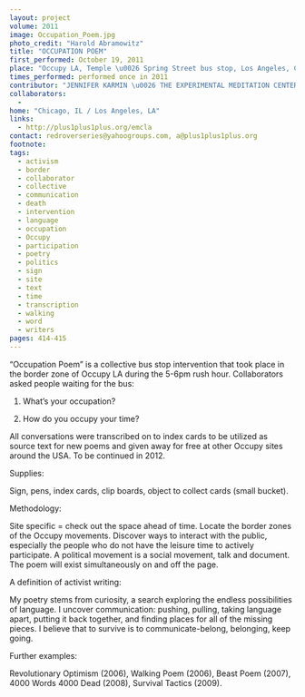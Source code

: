 ```yaml
---
layout: project
volume: 2011
image: Occupation_Poem.jpg
photo_credit: "Harold Abramowitz"
title: "OCCUPATION POEM"
first_performed: October 19, 2011
place: "Occupy LA, Temple \u0026 Spring Street bus stop, Los Angeles, CA"
times_performed: performed once in 2011
contributor: "JENNIFER KARMIN \u0026 THE EXPERIMENTAL MEDITATION CENTER OF LOS ANGELES"
collaborators: 
  - 
home: "Chicago, IL / Los Angeles, LA"
links: 
  - http://plus1plus1plus.org/emcla
contact: redroverseries@yahoogroups.com, a@plus1plus1plus.org
footnote: 
tags: 
  - activism
  - border
  - collaborator
  - collective
  - communication
  - death
  - intervention
  - language
  - occupation
  - Occupy
  - participation
  - poetry
  - politics
  - sign
  - site
  - text
  - time
  - transcription
  - walking
  - word
  - writers
pages: 414-415
---
```


“Occupation Poem” is a collective bus stop intervention that took place in the border zone of Occupy LA during the 5-6pm rush hour. Collaborators asked people waiting for the bus: 

1. What’s your occupation? 

2. How do you occupy your time? 

All conversations were transcribed on to index cards to be utilized as source text for new poems and given away for free at other Occupy sites around the USA. To be continued in 2012.

Supplies: 

Sign, pens, index cards, clip boards, object to collect cards (small bucket).

Methodology: 

Site specific = check out the space ahead of time. Locate the border zones of the Occupy movements. Discover ways to interact with the public, especially the people who do not have the leisure time to actively participate. A political movement is a social movement, talk and document. The poem will exist simultaneously on and off the page.

A definition of activist writing: 

My poetry stems from curiosity, a search exploring the endless possibilities of language. I uncover communication: pushing, pulling, taking language apart, putting it back together, and finding places for all of the missing pieces. I believe that to survive is to communicate-belong, belonging, keep going. 

Further examples:

Revolutionary Optimism (2006), Walking Poem (2006), Beast Poem (2007), 4000 Words 4000 Dead (2008), Survival Tactics (2009).
